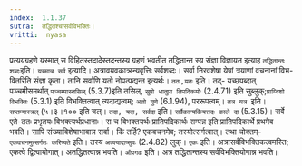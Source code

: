 ```yaml
---
index:  1.1.37
sutra:  तद्धितश्चासर्वविभक्तिः।
vritti:  nyasa
---
```


प्रत्ययग्रहणे यस्मात् स विहितस्तदादेस्तदन्तस्य ग्रहणं भवतीत तद्धितान्त
स्य संज्ञा विज्ञायत इत्याह `तद्धितान्तः शब्दः`इति। `यस्मान्न सर्व` इत्यादि।
अत्रावयवकात्र्स्न्यवृत्तिः सर्वशब्दः। सर्वा निरवशेषा येषां त्रयाणां वचनानां विभ-
क्तिरिति संज्ञा कृता। तानि सर्वाणि यतो नोपत्पद्यन्त इत्यर्थः। `ततः,यतः` इति। तद्- यच्छपब्दात् पञ्चमीसमर्थात् `पञ्चम्यास्तसिल्` (5.3.7)इति तसिल्, `सुपो धातुप्रा
तिपदिकयोः` (2.4.71) इति सुब्लुक्;`प्राग्दिशो विभक्तिः` (5.3.1) इति
विभक्तित्वात् त्यदाद्यत्वम्; `अतो गुणे` (6.1.94), पररूपत्वम्। `तत्र यत्र `इति। `सप्तम्यास्त्रल्` (५।३।१०० इति त्रल्। `तदा, यदा, सर्वदा` इति। `सर्वैकान्यकिंयत्तदः काले दा` (5.3.15)। सर्वे एते-ततः प्रभृतयः विभक्त्यर्थप्रधानाः। स च 
विभक्तयर्थः प्रातिपदिकार्थः सम्पन्न इति प्रातिपदिकार्थे प्रथमैव भवति। सापि संख्याविशेषाभावान्न सर्वा। किं तर्हि? एकवचनमेव; तस्योत्सर्गत्वात्। तथा चोक्तम्-
`एकवचनमुत्सर्गतः करिष्यते` इति। तस्य `अव्ययादाप्सुपः` (2.4.82) लुक्। `एकः` 
इति। अत्रासर्वविभक्तिकत्वमस्ति; एकत्वे द्वित्वायोगात्। अतद्धितत्वान्न भवति। `औपगवः` इति। अत्र तद्धितान्तस्य सर्वविभक्तियोगान्न भवति॥
